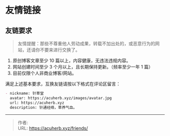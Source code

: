 # 友情链接


## 友链要求

> 友情提醒：那些不尊重他人劳动成果，转载不加出处的，或恶意行为的网站，还请你不要来进行交换了。

1. 原创博客文章至少 10 篇以上，内容健康，无违法违规内容。
2. 网站创建时间至少 3 个月以上，且长期保持更新。（频率至少一年 1 篇）
3. 目前仅限个人非商业博客/网站。

满足上述基本要求，互换友链请按以下格式在评论区留言：

````markdown
- nickname: 针草堂
  avatar: https://acuherb.xyz/images/avatar.jpg
  url: https://acuherb.xyz
  description: 针通经络，草养气血。
````



---

> 作者: <no value>  
> URL: https://acuherb.xyz/friends/  

